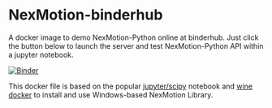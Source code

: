 # NexMotion-binderhub
A docker image to demo NexMotion-Python online at binderhub. Just click the button below to launch the server and test NexMotion-Python API within a jupyter notebook.

[![Binder](https://mybinder.org/badge_logo.svg)](https://mybinder.org/v2/gh/RobinCPC/NexMotion-binderhub/master)

This docker file is based on the popular [jupyter/scipy](https://hub.docker.com/r/jupyter/scipy-notebook/) notebook and [wine docker](https://github.com/solarkennedy/wine-x11-novnc-docker) to install and use Windows-based NexMotion Library.
